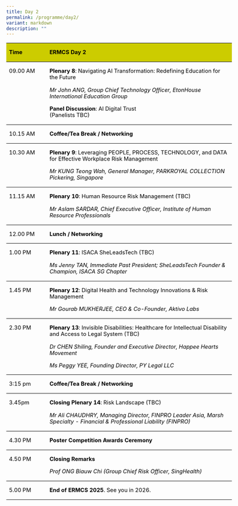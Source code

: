 ```yaml
---
title: Day 2
permalink: /programme/day2/
variant: markdown
description: ""
---
```


<table style="width:451.8pt;border-collapse:collapse;border:none;mso-border-top-alt:
 solid windowtext .5pt;mso-border-bottom-alt:solid windowtext .5pt;mso-yfti-tbllook:
 1184;mso-padding-alt:0cm 0cm 0cm 0cm;mso-border-insideh:.5pt solid windowtext" width="602" cellpadding="0" cellspacing="0" border="1" class="MsoNormalTable"><tbody><tr style="mso-yfti-irow:0;mso-yfti-firstrow:yes;height:.3pt"><td style="width:70.4pt;border-top:solid windowtext 1.0pt;
  border-left:none;border-bottom:solid windowtext 1.0pt;border-right:none;
  mso-border-top-alt:solid windowtext .5pt;mso-border-bottom-alt:solid windowtext .5pt;
  background:#CCCC00;padding:0cm 5.4pt 0cm 5.4pt;height:.3pt" valign="bottom" width="94"><p class="MsoNormal"><b><span style="font-size:11.0pt;line-height:115%;
  color:black;mso-color-alt:windowtext">Time</span></b><b><span style="font-size:11.0pt;line-height:115%"></span></b></p></td><td style="width:381.4pt;border-top:solid windowtext 1.0pt;
  border-left:none;border-bottom:solid windowtext 1.0pt;border-right:none;
  mso-border-top-alt:solid windowtext .5pt;mso-border-bottom-alt:solid windowtext .5pt;
  background:#CCCC00;padding:0cm 5.4pt 0cm 5.4pt;height:.3pt" valign="bottom" width="509"><p class="MsoNormal"><b><span style="font-size:11.0pt;line-height:115%;
  color:black;mso-color-alt:windowtext">ERMCS Day 2</span></b><b><span style="font-size:11.0pt;line-height:115%"></span></b></p></td></tr><tr style="mso-yfti-irow:1;height:.65pt"><td style="width:70.4pt;border:none;border-bottom:
  solid windowtext 1.0pt;mso-border-top-alt:solid windowtext .5pt;mso-border-top-alt:
  solid windowtext .5pt;mso-border-bottom-alt:solid windowtext .5pt;padding:
  0cm 5.4pt 0cm 5.4pt;height:.65pt" valign="top" nowrap="" width="94"><p class="MsoNormal"><span style="font-size:11.0pt;line-height:115%;color:black;
  mso-ligatures:none;mso-fareast-language:EN-SG">09.00 AM</span><span style="font-size:11.0pt;line-height:115%"></span></p></td><td style="width:381.4pt;border:none;border-bottom:solid windowtext 1.0pt;
  mso-border-top-alt:solid windowtext .5pt;mso-border-top-alt:solid windowtext .5pt;
  mso-border-bottom-alt:solid windowtext .5pt;padding:0cm 5.4pt 0cm 5.4pt;
  height:.65pt" width="509"><p class="MsoNormal"><b><span style="font-size:11.0pt;line-height:115%;
  color:black;mso-ligatures:none;mso-fareast-language:EN-SG">Plenary 8</span></b><span style="font-size:11.0pt;line-height:115%;color:black;mso-ligatures:none;
  mso-fareast-language:EN-SG">: Navigating AI Transformation: Redefining Education for the Future<br><br><i>Mr John ANG, Group Chief Technology Officer, EtonHouse International Education Group<br></i><br><b>Panel Discussion</b>: AI Digital Trust<br>(Panelists TBC)</span><span style="font-size:11.0pt;line-height:115%"></span></p></td></tr><tr style="mso-yfti-irow:2;height:.95pt"><td style="width:70.4pt;border:none;border-bottom:
  solid windowtext 1.0pt;mso-border-top-alt:solid windowtext .5pt;mso-border-top-alt:
  solid windowtext .5pt;mso-border-bottom-alt:solid windowtext .5pt;padding:
  0cm 5.4pt 0cm 5.4pt;height:.95pt" valign="top" nowrap="" width="94"><p class="MsoNormal"><span style="font-size:11.0pt;line-height:115%;color:black;
  mso-ligatures:none;mso-fareast-language:EN-SG">10.15 AM</span><span style="font-size:11.0pt;line-height:115%"></span></p></td><td style="width:381.4pt;border:none;border-bottom:
  solid windowtext 1.0pt;mso-border-top-alt:solid windowtext .5pt;mso-border-top-alt:
  solid windowtext .5pt;mso-border-bottom-alt:solid windowtext .5pt;padding:
  0cm 5.4pt 0cm 5.4pt;height:.95pt" valign="bottom" width="509"><p class="MsoNormal"><b><span style="font-size:11.0pt;line-height:115%;
  color:black;mso-ligatures:none;mso-fareast-language:EN-SG">Coffee/Tea Break / Networking</span></b><span style="font-size:11.0pt;line-height:115%"></span></p></td></tr><tr style="mso-yfti-irow:3;height:1.3pt"><td style="width:70.4pt;border:none;border-bottom:
  solid windowtext 1.0pt;mso-border-top-alt:solid windowtext .5pt;mso-border-top-alt:
  solid windowtext .5pt;mso-border-bottom-alt:solid windowtext .5pt;padding:
  0cm 5.4pt 0cm 5.4pt;height:1.3pt" valign="top" nowrap="" width="94"><p class="MsoNormal"><span style="font-size:11.0pt;line-height:115%;color:black;
  mso-ligatures:none;mso-fareast-language:EN-SG">10.30 AM</span><span style="font-size:11.0pt;line-height:115%"></span></p></td><td style="width:381.4pt;border:none;border-bottom:solid windowtext 1.0pt;
  mso-border-top-alt:solid windowtext .5pt;mso-border-top-alt:solid windowtext .5pt;
  mso-border-bottom-alt:solid windowtext .5pt;padding:0cm 5.4pt 0cm 5.4pt;
  height:1.3pt" width="509"><p class="MsoNormal"><b><span style="font-size:11.0pt;line-height:115%;
  color:black;mso-ligatures:none;mso-fareast-language:EN-SG">Plenary 9</span></b><span style="font-size:11.0pt;line-height:115%;color:black;mso-ligatures:none;
  mso-fareast-language:EN-SG">: Leveraging PEOPLE, PROCESS, TECHNOLOGY, and DATA for Effective Workplace Risk Management<br><br><i>Mr KUNG Teong Wah, General Manager, PARKROYAL COLLECTION Pickering, Singapore</i></span><span style="font-size:11.0pt;line-height:115%"></span></p></td></tr><tr style="mso-yfti-irow:4;height:.65pt"><td style="width:70.4pt;border:none;border-bottom:
  solid windowtext 1.0pt;mso-border-top-alt:solid windowtext .5pt;mso-border-top-alt:
  solid windowtext .5pt;mso-border-bottom-alt:solid windowtext .5pt;padding:
  0cm 5.4pt 0cm 5.4pt;height:.65pt" valign="top" nowrap="" width="94"><p class="MsoNormal"><span style="font-size:11.0pt;line-height:115%;color:black;
  mso-ligatures:none;mso-fareast-language:EN-SG">11.15 AM</span><span style="font-size:11.0pt;line-height:115%"></span></p></td><td style="width:381.4pt;border:none;border-bottom:solid windowtext 1.0pt;
  mso-border-top-alt:solid windowtext .5pt;mso-border-top-alt:solid windowtext .5pt;
  mso-border-bottom-alt:solid windowtext .5pt;padding:0cm 5.4pt 0cm 5.4pt;
  height:.65pt" width="509"><p class="MsoNormal"><b><span style="font-size:11.0pt;line-height:115%;
  color:black;mso-ligatures:none;mso-fareast-language:EN-SG">Plenary 10</span></b><span style="font-size:11.0pt;line-height:115%;color:black;mso-ligatures:none;
  mso-fareast-language:EN-SG">: Human Resource Risk Management (TBC)<br><br><i>Mr Aslam SARDAR, Chief Executive Officer, Institute of Human Resource Professionals</i></span><b><span style="font-size:11.0pt;line-height:115%"></span></b></p></td></tr><tr style="mso-yfti-irow:5;height:1.65pt"><td style="width:70.4pt;border:none;border-bottom:
  solid windowtext 1.0pt;mso-border-top-alt:solid windowtext .5pt;mso-border-top-alt:
  solid windowtext .5pt;mso-border-bottom-alt:solid windowtext .5pt;padding:
  0cm 5.4pt 0cm 5.4pt;height:1.65pt" valign="top" nowrap="" width="94"><p class="MsoNormal"><span style="font-size:11.0pt;line-height:115%;color:black;
  mso-ligatures:none;mso-fareast-language:EN-SG">12.00 PM</span><span style="font-size:11.0pt;line-height:115%"></span></p></td><td style="width:381.4pt;border:none;border-bottom:solid windowtext 1.0pt;
  mso-border-top-alt:solid windowtext .5pt;mso-border-top-alt:solid windowtext .5pt;
  mso-border-bottom-alt:solid windowtext .5pt;padding:0cm 5.4pt 0cm 5.4pt;
  height:1.65pt" width="509"><p class="MsoNormal"><b><span style="font-size:11.0pt;line-height:115%;
  color:black;mso-ligatures:none;mso-fareast-language:EN-SG">Lunch / Networking</span></b><span style="font-size:11.0pt;line-height:115%"></span></p></td></tr><tr style="mso-yfti-irow:6;height:1.3pt"><td style="width:70.4pt;border:none;border-bottom:
  solid windowtext 1.0pt;mso-border-top-alt:solid windowtext .5pt;mso-border-top-alt:
  solid windowtext .5pt;mso-border-bottom-alt:solid windowtext .5pt;padding:
  0cm 5.4pt 0cm 5.4pt;height:1.3pt" valign="top" nowrap="" width="94"><p class="MsoNormal"><span style="font-size:11.0pt;line-height:115%;color:black;
  mso-ligatures:none;mso-fareast-language:EN-SG">1.00 PM</span><span style="font-size:11.0pt;line-height:115%"></span></p></td><td style="width:381.4pt;border:none;border-bottom:solid windowtext 1.0pt;
  mso-border-top-alt:solid windowtext .5pt;mso-border-top-alt:solid windowtext .5pt;
  mso-border-bottom-alt:solid windowtext .5pt;padding:0cm 5.4pt 0cm 5.4pt;
  height:1.3pt" width="509"><p class="MsoNormal"><b><span style="font-size:11.0pt;line-height:115%;
  color:black;mso-ligatures:none;mso-fareast-language:EN-SG">Plenary 11</span></b><span style="font-size:11.0pt;line-height:115%;color:black;mso-ligatures:none;
  mso-fareast-language:EN-SG">: ISACA SheLeadsTech (TBC)<br><br><i>Ms Jenny TAN, Immediate Past President; SheLeadsTech Founder &amp; Champion, ISACA SG Chapter</i></span><span style="font-size:11.0pt;
  line-height:115%"></span></p></td></tr><tr style="mso-yfti-irow:7;height:.3pt"><td style="width:70.4pt;border:none;border-bottom:
  solid windowtext 1.0pt;mso-border-top-alt:solid windowtext .5pt;mso-border-top-alt:
  solid windowtext .5pt;mso-border-bottom-alt:solid windowtext .5pt;padding:
  0cm 5.4pt 0cm 5.4pt;height:.3pt" valign="top" nowrap="" width="94"><p class="MsoNormal"><span style="font-size:11.0pt;line-height:115%;color:black;
  mso-ligatures:none;mso-fareast-language:EN-SG">1.45 PM</span><span style="font-size:11.0pt;line-height:115%"></span></p></td><td style="width:381.4pt;border:none;border-bottom:solid windowtext 1.0pt;
  mso-border-top-alt:solid windowtext .5pt;mso-border-top-alt:solid windowtext .5pt;
  mso-border-bottom-alt:solid windowtext .5pt;padding:0cm 5.4pt 0cm 5.4pt;
  height:.3pt" width="509"><p class="MsoNormal"><b><span style="font-size:11.0pt;line-height:115%;
  color:black;mso-ligatures:none;mso-fareast-language:EN-SG">Plenary 12</span></b><span style="font-size:11.0pt;line-height:115%;color:black;mso-ligatures:none;
  mso-fareast-language:EN-SG">: Digital Health and Technology Innovations &amp; Risk Management<br><i><br>Mr Gourab MUKHERJEE, CEO &amp; Co-Founder, Aktivo Labs</i></span><b><span style="font-size:11.0pt;line-height:115%"></span></b></p></td></tr><tr style="mso-yfti-irow:8;height:1.65pt"><td style="width:70.4pt;border:none;border-bottom:
  solid windowtext 1.0pt;mso-border-top-alt:solid windowtext .5pt;mso-border-top-alt:
  solid windowtext .5pt;mso-border-bottom-alt:solid windowtext .5pt;padding:
  0cm 5.4pt 0cm 5.4pt;height:1.65pt" valign="top" nowrap="" width="94"><p class="MsoNormal"><span style="font-size:11.0pt;line-height:115%;color:black;
  mso-ligatures:none;mso-fareast-language:EN-SG">2.30 PM</span><span style="font-size:11.0pt;line-height:115%"></span></p></td><td style="width:381.4pt;border:none;border-bottom:solid windowtext 1.0pt;
  mso-border-top-alt:solid windowtext .5pt;mso-border-top-alt:solid windowtext .5pt;
  mso-border-bottom-alt:solid windowtext .5pt;padding:0cm 5.4pt 0cm 5.4pt;
  height:1.65pt" width="509"><p class="MsoNormal"><b><span style="font-size:11.0pt;line-height:115%;
  color:black;mso-ligatures:none;mso-fareast-language:EN-SG">Plenary 13</span></b><span style="font-size:11.0pt;line-height:115%;color:black;mso-ligatures:none;
  mso-fareast-language:EN-SG">: Invisible Disabilities: Healthcare for Intellectual Disability and Access to Legal System (TBC)<br><br><i>Dr CHEN Shiling, Founder and Executive Director, Happee Hearts Movement&nbsp;</i></span></p><p class="MsoNormal"><i><span style="font-size:11.0pt;line-height:115%;
  color:black;mso-ligatures:none;mso-fareast-language:EN-SG">Ms Peggy YEE, Founding Director, PY Legal LLC</span></i><span style="font-size:11.0pt;
  line-height:115%"></span></p></td></tr><tr style="mso-yfti-irow:9;height:.95pt"><td style="width:70.4pt;border:none;border-bottom:
  solid windowtext 1.0pt;mso-border-top-alt:solid windowtext .5pt;mso-border-top-alt:
  solid windowtext .5pt;mso-border-bottom-alt:solid windowtext .5pt;padding:
  0cm 5.4pt 0cm 5.4pt;height:.95pt" valign="top" nowrap="" width="94"><p class="MsoNormal"><span style="font-size:11.0pt;line-height:115%;color:black;
  mso-ligatures:none;mso-fareast-language:EN-SG">3:15 pm</span><span style="font-size:11.0pt;line-height:115%"></span></p></td><td style="width:381.4pt;border:none;border-bottom:
  solid windowtext 1.0pt;mso-border-top-alt:solid windowtext .5pt;mso-border-top-alt:
  solid windowtext .5pt;mso-border-bottom-alt:solid windowtext .5pt;padding:
  0cm 5.4pt 0cm 5.4pt;height:.95pt" valign="bottom" width="509"><p class="MsoNormal"><b><span style="font-size:11.0pt;line-height:115%;
  color:black;mso-ligatures:none;mso-fareast-language:EN-SG">Coffee/Tea Break / Networking</span></b><span style="font-size:11.0pt;line-height:115%"></span></p></td></tr><tr style="mso-yfti-irow:10;height:1.0pt"><td style="width:70.4pt;border:none;border-bottom:
  solid windowtext 1.0pt;mso-border-top-alt:solid windowtext .5pt;mso-border-top-alt:
  solid windowtext .5pt;mso-border-bottom-alt:solid windowtext .5pt;padding:
  0cm 5.4pt 0cm 5.4pt;height:1.0pt" valign="top" nowrap="" width="94"><p class="MsoNormal"><span style="font-size:11.0pt;line-height:115%;color:black;
  mso-ligatures:none;mso-fareast-language:EN-SG">3.45pm</span><span style="font-size:11.0pt;line-height:115%"></span></p></td><td style="width:381.4pt;border:none;border-bottom:solid windowtext 1.0pt;
  mso-border-top-alt:solid windowtext .5pt;mso-border-top-alt:solid windowtext .5pt;
  mso-border-bottom-alt:solid windowtext .5pt;padding:0cm 5.4pt 0cm 5.4pt;
  height:1.0pt" width="509"><p class="MsoNormal"><b><span style="font-size:11.0pt;line-height:115%;
  color:black;mso-ligatures:none;mso-fareast-language:EN-SG">Closing Plenary 14</span></b><span style="font-size:11.0pt;line-height:115%;color:black;mso-ligatures:none;
  mso-fareast-language:EN-SG">: Risk Landscape (TBC)<br><br><i>Mr Ali CHAUDHRY, Managing Director, FINPRO Leader Asia, Marsh Specialty - Financial &amp; Professional Liability (FINPRO)</i></span><span style="font-size:11.0pt;line-height:115%"></span></p></td></tr><tr style="mso-yfti-irow:11;height:.65pt"><td style="width:70.4pt;border:none;border-bottom:
  solid windowtext 1.0pt;mso-border-top-alt:solid windowtext .5pt;mso-border-top-alt:
  solid windowtext .5pt;mso-border-bottom-alt:solid windowtext .5pt;padding:
  0cm 5.4pt 0cm 5.4pt;height:.65pt" valign="top" nowrap="" width="94"><p class="MsoNormal"><span style="font-size:11.0pt;line-height:115%;color:black;
  mso-ligatures:none;mso-fareast-language:EN-SG">4.30 PM</span><span style="font-size:11.0pt;line-height:115%"></span></p></td><td style="width:381.4pt;border:none;border-bottom:solid windowtext 1.0pt;
  mso-border-top-alt:solid windowtext .5pt;mso-border-top-alt:solid windowtext .5pt;
  mso-border-bottom-alt:solid windowtext .5pt;padding:0cm 5.4pt 0cm 5.4pt;
  height:.65pt" width="509"><p class="MsoNormal"><b><span style="font-size:11.0pt;line-height:115%;
  color:black;mso-ligatures:none;mso-fareast-language:EN-SG">Poster Competition Awards Ceremony</span></b><b><span style="font-size:11.0pt;line-height:115%"></span></b></p></td></tr><tr style="mso-yfti-irow:12;height:1.3pt"><td style="width:70.4pt;border:none;border-bottom:
  solid windowtext 1.0pt;mso-border-top-alt:solid windowtext .5pt;mso-border-top-alt:
  solid windowtext .5pt;mso-border-bottom-alt:solid windowtext .5pt;padding:
  0cm 5.4pt 0cm 5.4pt;height:1.3pt" valign="top" nowrap="" width="94"><p class="MsoNormal"><span style="font-size:11.0pt;line-height:115%;color:black;
  mso-ligatures:none;mso-fareast-language:EN-SG">4.50 PM</span><span style="font-size:11.0pt;line-height:115%"></span></p></td><td style="width:381.4pt;border:none;border-bottom:solid windowtext 1.0pt;
  mso-border-top-alt:solid windowtext .5pt;mso-border-top-alt:solid windowtext .5pt;
  mso-border-bottom-alt:solid windowtext .5pt;padding:0cm 5.4pt 0cm 5.4pt;
  height:1.3pt" width="509"><p class="MsoNormal"><b><span style="font-size:11.0pt;line-height:115%;
  color:black;mso-ligatures:none;mso-fareast-language:EN-SG">Closing Remarks<br></span></b><span style="font-size:11.0pt;line-height:115%;color:black;
  mso-ligatures:none;mso-fareast-language:EN-SG"><br><i>Prof ONG Biauw Chi (Group Chief Risk Officer, SingHealth)</i></span><span style="font-size:11.0pt;line-height:115%"></span></p></td></tr><tr style="mso-yfti-irow:13;mso-yfti-lastrow:yes;height:1.3pt"><td style="width:70.4pt;border:none;border-bottom:
  solid windowtext 1.0pt;mso-border-top-alt:solid windowtext .5pt;mso-border-top-alt:
  solid windowtext .5pt;mso-border-bottom-alt:solid windowtext .5pt;padding:
  0cm 5.4pt 0cm 5.4pt;height:1.3pt" valign="top" nowrap="" width="94"><p class="MsoNormal"><span style="font-size:11.0pt;line-height:115%;color:black;
  mso-ligatures:none;mso-fareast-language:EN-SG">5.00 PM</span><span style="font-size:11.0pt;line-height:115%"></span></p></td><td style="width:381.4pt;border:none;border-bottom:solid windowtext 1.0pt;
  mso-border-top-alt:solid windowtext .5pt;mso-border-top-alt:solid windowtext .5pt;
  mso-border-bottom-alt:solid windowtext .5pt;padding:0cm 5.4pt 0cm 5.4pt;
  height:1.3pt" width="509"><p class="MsoNormal"><b><span style="font-size:11.0pt;line-height:115%;
  color:black;mso-ligatures:none;mso-fareast-language:EN-SG">End of ERMCS 2025</span></b><span style="font-size:11.0pt;line-height:115%;color:black;mso-ligatures:none;
  mso-fareast-language:EN-SG">. See you in 2026.</span><b><span style="font-size:11.0pt;line-height:115%"></span></b></p></td></tr></tbody></table>